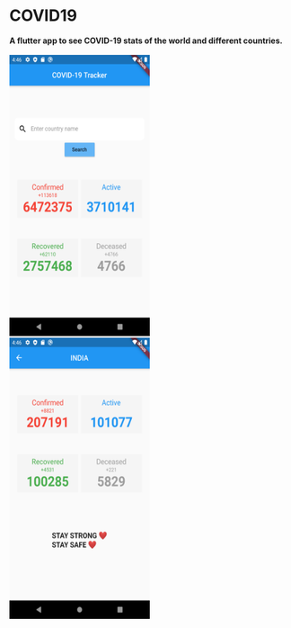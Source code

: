 # COVID19

<b>A flutter app to see COVID-19 stats of the world and different countries.<b>
  <br><br>
  <img src="https://github.com/Sukhani13/COVID-19-Tracker/blob/master/Images/worldData.png" width="250" height="500">
  &nbsp;&nbsp;&nbsp;&nbsp;&nbsp;
  <img src="https://github.com/Sukhani13/COVID-19-Tracker/blob/master/Images/countryData.png" width="250" height="500">

